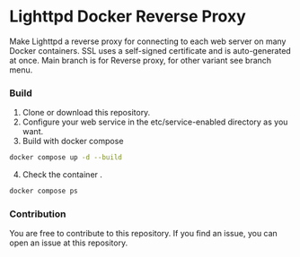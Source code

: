 # Lighttpd Docker Reverse Proxy

Make Lighttpd a reverse proxy for connecting to each web server on many Docker containers. SSL uses a self-signed certificate and is auto-generated at once.
Main branch is for Reverse proxy, for other variant see branch menu.

### Build

1. Clone or download this repository.
2. Configure your web service in the etc/service-enabled directory as you want.
3. Build with docker compose

```sh
docker compose up -d --build
```

4. Check the container .

```sh
docker compose ps
```

### Contribution

You are free to contribute to this repository.
If you find an issue, you can open an issue at this repository.
